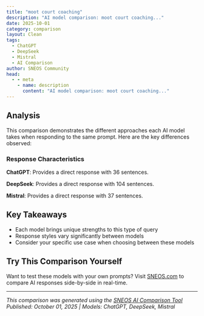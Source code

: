 ```yaml
---
title: "moot court coaching"
description: "AI model comparison: moot court coaching..."
date: 2025-10-01
category: comparison
layout: Clean
tags:
  - ChatGPT
  - DeepSeek
  - Mistral
  - AI Comparison
author: SNEOS Community
head:
  - - meta
    - name: description
      content: "AI model comparison: moot court coaching..."
---
```


<ChatComparison
  title="moot court coaching"
  prompt="moot court coaching"
  :responses='{"ChatGPT": "Moot court coaching involves training law students or aspiring lawyers in the skills required to effectively participate in moot court competitions. Moot court simulates courtroom proceedings, including drafting memorials or briefs and presenting oral arguments before a panel of judges.\n\n### Key Components of Moot Court Coaching:\n\n1. **Understanding Moot Problems:**\n - Analyzing the facts and legal issues presented in the moot problem.\n - Identifying relevant laws, precedents, and legal principles.\n\n2. **Research Skills:**\n - Conducting detailed legal research to support arguments.\n - Using databases like Westlaw, LexisNexis, or government/legal websites.\n\n3. **Writing Memorials/Briefs:**\n - Learning the structure and formatting of a memorial or brief.\n - Drafting clear, concise, and persuasive written submissions.\n\n4. **Oral Advocacy Skills:**\n - Developing skills in public speaking, clarity, and confidence.\n - Practicing opening statements, arguments, rebuttals, and answering questions from judges.\n - Focusing on tone, pace, body language, and courtroom decorum.\n\n5. **Argumentation \u0026 Strategy:**\n - Building strong logical arguments.\n - Anticipating counterarguments and preparing responses.\n - Time management during oral rounds.\n\n6. **Mock Sessions:**\n - Conducting practice moot court rounds.\n - Providing feedback on content, style, and delivery.\n\n7. **Feedback and Improvement:**\n - Reviewing performance and identifying areas for improvement.\n - Encouraging continuous learning and adapting strategies.\n\n### How to Find Moot Court Coaching:\n\n- **Law Schools:** Many universities offer moot court training as part of their curriculum.\n- **Legal Workshops and Institutes:** Several institutes and NGOs conduct specialized moot court coaching.\n- **Online Platforms:** Some websites and online tutors provide tailored coaching sessions.\n- **Professional Coaches:** Experienced lawyers or moot court champions sometimes offer private coaching.\n\n### Tips for Effective Moot Court Coaching:\n\n- Start early to cover both research and speaking skills adequately.\n- Focus on fundamentals before advanced techniques.\n- Practice regularly in front of peers or mentors.\n- Watch recordings of past moot court competitions.\n- Stay updated on legal developments relevant to the moot problem.\n\nIf you want, I can also provide sample moot court problems, tips on writing memorials, or effective oral argument techniques. Let me know!", "DeepSeek": "Of course. Moot court coaching is a specialized and highly valuable skill, crucial for developing the next generation of appellate advocates. Whether you\u0027re a law professor, a practicing attorney, or a senior student, effective coaching can make the difference between a good team and a championship team.\n\nHere is a comprehensive guide to moot court coaching, broken down into key phases and principles.\n\n---\n\n### **Phase 1: The Foundation (Pre-Season \u0026 Case Analysis)**\n\nThis is the strategic groundwork. A coach who masters this phase gives their team a significant head start.\n\n**1. Deep Case Analysis and \u0022The Theory of the Case\u0022:**\n* **Go Beyond the Record:** Don\u0027t just read the problem. Dissect it. Identify the key facts, the procedural posture, and the standard of review.\n* **Develop a \u0022Theory of the Case\u0022:** This is the central, unifying narrative that makes your side\u0027s position not just legally correct, but also compelling and fair. It\u0027s the story you want the judges to believe. A good theory simplifies complex legal arguments into a common-sense proposition.\n* **Identify the Core Legal Issues:** Pinpoint the 2-4 key legal questions the court must answer. For each, brainstorm the strongest arguments for **both** sides. A great coach anticipates the opponent\u0027s best points.\n\n**2. Team Selection and Role Assignment:**\n* **Look for More Than Oratory:** While public speaking is important, prioritize **analytical rigor**, **coachability**, **resilience**, and a strong work ethic.\n* **Assign Roles Strategically:** Who is better at the broad, policy-based questions? Who excels at nitty-gritty statutory interpretation? Assign arguments to play to each team member\u0027s strengths, but also push them to grow in their weaker areas.\n\n---\n\n### **Phase 2: The Grind (Research, Writing, and Practice)**\n\nThis is the hands-on, iterative process of building the advocates and their materials.\n\n**1. Brief Writing Coaching:**\n* **Structure is Key:** Teach the IRAC/CREAC method but emphasize clarity and persuasion over rigid formula.\n* **The Art of the Umbrella:** Help them write a powerful introductory section that frames the entire argument before diving into subsections.\n* **Moot Court Specifics:** Focus on how to use the record effectively, how to frame standard of review to their advantage, and how to write for a skeptical judge.\n* **The Editing Process:** Don\u0027t just correct grammar. Ask probing questions: \u0022Why is this point here?\u0022 \u0022How does this sentence advance your theory?\u0022 \u0022Can you make this clearer?\u0022 Encourage multiple drafts.\n\n**2. Oral Argument Coaching (The Core of Your Role):**\n* **Start with the \u0022Roadmap\u0022:** The opening is everything. Drill it until it\u0027s concise, confident, and compelling. \u0022Thank you, Your Honor. May it please the Court. My name is..., and I represent the petitioner. This case is about... We are asking this Court to reverse because of two reasons: First,... Second,...\u0022\n* **Mastering the \u0022Moot Court Voice\u0022:** Coach on pace, tone, volume, and eliminating verbal fillers (\u0022um,\u0022 \u0022like,\u0022 \u0022you know\u0022).\n* **The Heart of Coaching: The Mock Oral Argument:**\n * **Play the Judge:** This is your primary tool. Ask tough, unpredictable questions. Interrupt them. Force them to think on their feet.\n * **Types of Questions to Ask:**\n * **Jurisdictional/Threshold Questions:** \u0022What\u0027s the standard of review here?\u0022 \u0022Why should we even hear this case?\u0022\n * **Hypotheticals:** \u0022What if the facts were X instead of Y? Would you still win?\u0022\n * **Policy Questions:** \u0022What are the real-world consequences of your rule?\u0022\n * **Precedent Questions:** \u0022How do you distinguish the holding in *Smith v. Jones*?\u0022\n * **Focus on \u0022The Pivot\u0022:** Teach them how to gracefully acknowledge a question (\u0022That\u0027s an important point, Your Honor...\u0022) and then pivot back to their core message.\n * **Record and Critique:** Film practice sessions. There is no better feedback than for a student to see themselves fumbling a transition or avoiding eye contact.\n\n**3. Psychological and Strategic Coaching:**\n* **Build Confidence, Not Cockiness:** Moot court is intimidating. Your role is part instructor, part cheerleader, part therapist. Celebrate small wins.\n* **Teach Professionalism:** How to address the court, how to handle a hostile judge, when to stop talking, and how to be a gracious winner/loser.\n* **Foster Team Dynamics:** Encourage teammates to practice together, play judge for each other, and provide constructive peer feedback.\n\n---\n\n### **Phase 3: The Final Push (Competition Ready)**\n\n**1. The \u0022Moot Court Boot Camp\u0022:**\nIn the 1-2 weeks before the competition, intensify practice. Schedule multiple moots per week with different judges (other professors, practicing attorneys, alumni). The goal is to simulate the pressure and unpredictability of the real thing.\n\n**2. The \u0022Skeleton Outline\u0022:**\nHelp them condense their argument into a single-page, bullet-point outline. This isn\u0027t a script; it\u0027s a safety net\u2014a list of key cases, core points, and transitions they can glance at if they get lost.\n\n**3. Pre-Competition Briefing:**\n* **Logistics:** Ensure they know the schedule, location, and rules.\n* **Mindset:** Give a final pep talk. Remind them of their hard work and their theory of the case. The goal is to be the most prepared, professional, and poised team in the room.\n\n---\n\n### **Key Principles for an Effective Coach**\n\n* **Be a Guide, Not a Crutch:** Your job is to teach them *how* to think, not *what* to think. Ask more questions than you give answers.\n* **Provide Specific, Actionable Feedback:** Instead of \u0022That was weak,\u0022 say, \u0022Your answer to the hypothetical about jurisdiction was vague. Let\u0027s workshop three clearer responses.\u0022\n* **Focus on the \u0022Why\u0022:** Always explain the reasoning behind your feedback. \u0022I\u0027m telling you to slow down here because you need to let the judge absorb this key statutory language.\u0022\n* **Create a Safe-to-Fail Environment:** Practice is where they *should* fail. Encourage them to take risks and try new answers. The worst stumble in practice is a lesson learned for the competition.\n* **Lead by Example:** Show the passion, professionalism, and preparation you expect from them.\n\n### **Common Pitfalls to Avoid**\n\n* **Over-Scripting:** Students who memorize a speech will crumble under questioning.\n* **Ignoring the Weakest Argument:** Every case has one. The judges will find it. You must prepare for it.\n* **Neglecting the Rebuttal:** Rebuttal is a powerful tool. Dedicate specific practice time to it.\n* **Burning Them Out:** Moot court is a marathon. Balance intense practice with rest and encouragement.\n\nBy following this structured yet adaptable approach, you can provide the mentorship, training, and strategic insight that transforms law students into confident, capable, and compelling appellate advocates. Good luck", "Mistral": "Moot court coaching involves preparing participants for simulated court proceedings, often used in law schools and legal education programs to teach students about courtroom procedures, legal research, and advocacy skills. Here are some key aspects of moot court coaching:\n\n### 1. **Understanding the Case**\n - **Case Analysis**: Help participants understand the facts, issues, and legal principles involved in the case.\n - **Legal Research**: Guide them in conducting thorough legal research to find relevant statutes, case law, and legal principles.\n\n### 2. **Drafting Legal Arguments**\n - **Memorandum Writing**: Assist in drafting a memorandum or brief that outlines the legal arguments and authorities.\n - **Structure and Clarity**: Ensure the arguments are well-structured, clear, and persuasive.\n\n### 3. **Oral Advocacy Skills**\n - **Presentation Techniques**: Teach effective presentation techniques, including voice projection, clarity, and pacing.\n - **Question Handling**: Prepare participants to handle questions from the bench, including how to think on their feet and respond effectively.\n - **Body Language**: Emphasize the importance of body language and non-verbal communication.\n\n### 4. **Mock Trials and Practice Sessions**\n - **Simulated Courtrooms**: Conduct mock trials or practice sessions to simulate the courtroom environment.\n - **Feedback**: Provide constructive feedback on performance, including strengths and areas for improvement.\n\n### 5. **Legal Ethics and Professionalism**\n - **Ethical Considerations**: Discuss the ethical considerations and professional conduct expected in a courtroom setting.\n - **Courtroom Etiquette**: Teach proper courtroom etiquette and decorum.\n\n### 6. **Teamwork and Collaboration**\n - **Team Dynamics**: Encourage teamwork and collaboration among participants, especially if they are working in pairs or groups.\n - **Role Assignment**: Assign roles such as lead counsel, co-counsel, and support roles to ensure a cohesive presentation.\n\n### 7. **Time Management**\n - **Preparation Timeline**: Create a timeline for preparation, including deadlines for research, drafting, and practice sessions.\n - **Time Allocation**: Teach participants how to allocate their time effectively during the oral presentation.\n\n### 8. **Resources and Materials**\n - **Legal Texts and Journals**: Provide access to legal texts, journals, and other resources.\n - **Sample Briefs and Arguments**: Share examples of well-written briefs and effective oral arguments.\n\n### 9. **Mental Preparedness**\n - **Stress Management**: Offer tips for managing stress and maintaining composure under pressure.\n - **Confidence Building**: Build confidence through positive reinforcement and constructive feedback.\n\n### 10. **Evaluation and Reflection**\n - **Self-Assessment**: Encourage participants to self-assess their performance and identify areas for improvement.\n - **Peer Review**: Facilitate peer review sessions where participants can provide feedback to each other.\n\n### Tips for Effective Coaching:\n - **Be Patient**: Understand that participants may have varying levels of experience and confidence.\n - **Be Encouraging**: Provide positive reinforcement and encouragement to build confidence.\n - **Be Thorough**: Ensure that all aspects of the case and legal arguments are thoroughly covered.\n - **Be Adaptable**: Tailor coaching methods to the individual needs and learning styles of participants.\n\nBy focusing on these key aspects, moot court coaching can help participants develop the skills and confidence needed to excel in simulated court proceedings and beyond."}' 
  published-date="23:01"
/>

## Analysis

This comparison demonstrates the different approaches each AI model takes when responding to the same prompt. Here are the key differences observed:

### Response Characteristics

**ChatGPT**: Provides a direct response with 36 sentences. 

**DeepSeek**: Provides a direct response with 104 sentences. 

**Mistral**: Provides a direct response with 37 sentences. 

## Key Takeaways

- Each model brings unique strengths to this type of query
- Response styles vary significantly between models
- Consider your specific use case when choosing between these models

## Try This Comparison Yourself

Want to test these models with your own prompts? Visit [SNEOS.com](https://sneos.com) to compare AI responses side-by-side in real-time.

---

*This comparison was generated using the [SNEOS AI Comparison Tool](https://sneos.com)*
*Published: October 01, 2025 | Models: ChatGPT, DeepSeek, Mistral*
